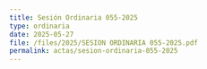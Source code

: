 ```yaml
---
title: Sesión Ordinaria 055-2025
type: ordinaria
date: 2025-05-27
file: /files/2025/SESION ORDINARIA 055-2025.pdf
permalink: actas/sesion-ordinaria-055-2025
---
```

